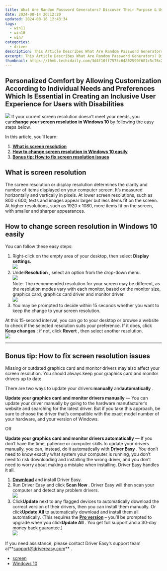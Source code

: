 ```yaml
---
title: What Are Random Password Generators? Discover Their Purpose & Usage Tips for Enhanced Online Security.
date: 2024-08-14 20:12:20
updated: 2024-08-16 12:43:34
tags:
  - win11
  - win10
  - win7
categories:
  - driver
description: This Article Describes What Are Random Password Generators? Discover Their Purpose & Usage Tips for Enhanced Online Security.
excerpt: This Article Describes What Are Random Password Generators? Discover Their Purpose & Usage Tips for Enhanced Online Security.
thumbnail: https://thmb.techidaily.com/3d4f10ff7575c64862599f681c5c76c2a7860b5686d5a4ad72e83eea7dc08de2.jpg
---
```


## Personalized Comfort by Allowing Customization According to Individual Needs and Preferences Which Is Essential in Creating an Inclusive User Experience for Users with Disabilities

![](https://images.drivereasy.com/wp-content/uploads/2018/07/img_5b4ffe7b07316-257x300.png) If your current screen resolution doesn’t meet your needs, you can**change your screen resolution in Windows 10** by following the easy steps below.

In this article, you’ll learn:

1. [**What is screen resolution**](https://tools.techidaily.com/drivereasy/download/)
2. [**How to change screen resolution in Windows 10 easily**](https://tools.techidaily.com/drivereasy/download/)
3. [**Bonus tip: How to fix screen resolution issues**](https://tools.techidaily.com/drivereasy/download/)

## What is screen resolution

 The screen resolution or display resolution determines the clarity and number of items displayed on your computer screen. It’s measured horizontally and vertically in pixels. At lower screen resolutions, such as 800 x 600, texts and images appear larger but less items fit on the screen. At higher resolutions, such as 1920 x 1080, more items fit on the screen, with smaller and sharper appearances.

## How to change screen resolution in Windows 10 easily

You can follow these easy steps:

1. Right-click on the empty area of your desktop, then select **Display settings.**  
![](https://images.drivereasy.com/wp-content/uploads/2018/07/img_5b4f1c49d9518.jpg)
2. Under**Resolution** , select an option from the drop-down menu.  
![](https://images.drivereasy.com/wp-content/uploads/2018/10/img_5bb5da0169957.jpg)  
 Note: The recommended resolution for your screen may be different, as the resolution modes vary with each monitor, based on the monitor size, graphics card, graphics card driver and monitor driver.  
![](https://images.drivereasy.com/wp-content/uploads/2018/10/img_5bb5da2150aed.jpg)
3. You may be prompted to decide within 15 seconds whether you want to keep the change to your screen resolution.  

 At this 15-second interval, you can go to your desktop or browse a website to check if the selected resolution suits your preference. If it does, click **Keep changes** ; if not, click **Revert** ,  then select another resolution.  
![](https://images.drivereasy.com/wp-content/uploads/2018/07/img_5b500fc5a8316-1024x614.jpg)

---

## Bonus tip: How to fix screen resolution issues

 Missing or outdated graphics card and monitor drivers may also affect your screen resolution. You should always keep your graphics card and monitor drivers up to date.

 There are two ways to update your drivers:**manually** and**automatically** .

**Update your graphics card and monitor drivers manually** — You can update your driver manually by going to the hardware manufacturer’s website and searching for the latest driver. But if you take this approach, be sure to choose the driver that’s compatible with the exact model number of your hardware, and your version of Windows.

OR

**Update your graphics card and monitor drivers automatically** — If you don’t have the time, patience or computer skills to update your drivers manually, you can, instead, do it automatically with **[Driver Easy](https://tools.techidaily.com/drivereasy/download/)**  . You don’t need to know exactly what system your computer is running, you don’t need to risk downloading and installing the wrong driver, and you don’t need to worry about making a mistake when installing. Driver Easy handles it all.

1. **[Download](https://tools.techidaily.com/drivereasy/download/)**  and install Driver Easy.
2. Run Driver Easy and click **Scan Now**  . Driver Easy will then scan your computer and detect any problem drivers.  
![](https://images.drivereasy.com/wp-content/uploads/2018/11/img_5befdf13eedd8.jpg)
3. Click**Update** next to any flagged devices to automatically download the correct version of their drivers, then you can install them manually. Or click**Update All** to automatically download and install them all automatically. (This requires the **[Pro version](https://tools.techidaily.com/drivereasy/download/)**  – you’ll be prompted to upgrade when you click**Update All** . You get full support and a 30-day money back guarantee.)  
![](https://images.drivereasy.com/wp-content/uploads/2018/11/img_5befdf7c39e1b.jpg)

 If you need assistance, please contact Driver Easy’s support team at**<support@drivereasy.com>** .  

* [screen](https://tools.techidaily.com/drivereasy/download/)
* [Windows 10](https://tools.techidaily.com/drivereasy/download/)

<ins class="adsbygoogle"
     style="display:block"
     data-ad-format="autorelaxed"
     data-ad-client="ca-pub-7571918770474297"
     data-ad-slot="1223367746"></ins>



<ins class="adsbygoogle"
     style="display:block"
     data-ad-client="ca-pub-7571918770474297"
     data-ad-slot="8358498916"
     data-ad-format="auto"
     data-full-width-responsive="true"></ins>
